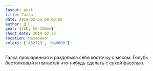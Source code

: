 ```yaml
---
layout: post
title: Галка
date: 2018-02-25 00:00:00
author: Д.Г.
gear: [70D, 55-250mm]
shoot_date: 2018-02-23
location: Нахабино
colors: ['452f23', '0a0809']
---
```

Галка прошаренная и раздобыла себе косточку с мясом. Голубь бестолковый и пытается что-нибудь сделать с сухой фасолью.

